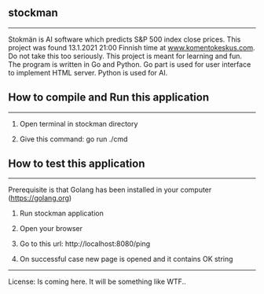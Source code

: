 
## stockman
----------

Stokmän is AI software which predicts S&P 500 index close prices. This project was found 13.1.2021 21:00 Finnish time at www.komentokeskus.com.
Do not take this too seriously. This project is meant for learning and fun. The program is written in Go and Python. Go part is used for user
interface to implement HTML server. Python is used for AI.


## How to compile and Run this application
----------------------------------------

1) Open terminal in stockman directory

2) Give this command: go run ./cmd


## How to test this application
----------------------------

Prerequisite is that Golang has been installed in your computer (https://golang.org)

1) Run stockman application

2) Open your browser

3) Go to this url: http://localhost:8080/ping

4) On successful case new page is opened and it contains OK string

----------------------------

License: Is coming here. It will be something like WTF.. 
